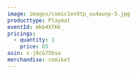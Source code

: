```yaml
---
image: images/comic1es0tp_uu4aunp-5.jpg
producttype: Playmat
eventId: mkb4XfKk_
pricings:
  - quantity: 1
    price: 65
asin: s-j8cG75bsa
merchandise: comiket
---
```

